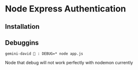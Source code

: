 # Node Express Authentication

## Installation

## Debuggins

`gemini-david 🌴 : DEBUG=* node app.js`
 
 Node that debug will not work perfectly with nodemon currently